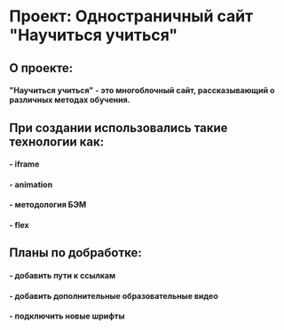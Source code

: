 # Проект: Одностраничный сайт "Научиться учиться"

## О проекте:

#### "Научиться учиться" - это многоблочный сайт, рассказывающий о различных методах обучения.

## При создании использовались такие технологии как:
#### - iframe
#### - animation
#### - методология БЭМ
#### - flex

## Планы по добработке:
#### - добавить пути к ссылкам
#### - добавить дополнительные образовательные видео
#### - подключить новые шрифты
